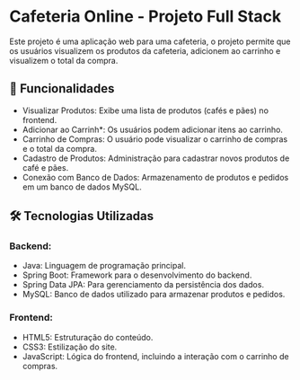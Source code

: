 # Cafeteria Online - Projeto Full Stack

Este projeto é uma aplicação web para uma cafeteria, o projeto permite que os usuários visualizem os produtos da cafeteria, adicionem ao carrinho e visualizem o total da compra.

## 🚀 Funcionalidades

- Visualizar Produtos: Exibe uma lista de produtos (cafés e pães) no frontend.
- Adicionar ao Carrinh*: Os usuários podem adicionar itens ao carrinho.
- Carrinho de Compras: O usuário pode visualizar o carrinho de compras e o total da compra.
- Cadastro de Produtos: Administração para cadastrar novos produtos de café e pães.
- Conexão com Banco de Dados: Armazenamento de produtos e pedidos em um banco de dados MySQL.

## 🛠️ Tecnologias Utilizadas

### Backend:
- Java: Linguagem de programação principal.
- Spring Boot: Framework para o desenvolvimento do backend.
- Spring Data JPA: Para gerenciamento da persistência dos dados.
- MySQL: Banco de dados utilizado para armazenar produtos e pedidos.

### Frontend:
- HTML5: Estruturação do conteúdo.
- CSS3: Estilização do site.
- JavaScript: Lógica do frontend, incluindo a interação com o carrinho de compras.
